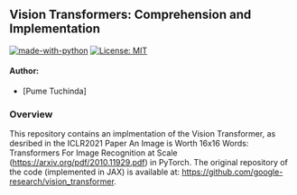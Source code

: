 ## Vision Transformers: Comprehension and Implementation
[![made-with-python](https://img.shields.io/badge/Made%20with-Python-red.svg)](#python)
[![License: MIT](https://img.shields.io/badge/License-MIT-yellow.svg)](https://opensource.org/licenses/MIT) 

#### Author:
* [Pume Tuchinda]

### Overview
This repository contains an implmentation of the Vision Transformer, as desribed in the ICLR2021 Paper An Image is Worth 16x16 Words: Transformers For Image Recognition at Scale (https://arxiv.org/pdf/2010.11929.pdf) in PyTorch. The original repository of the code (implemented in JAX) is available at: https://github.com/google-research/vision_transformer.

